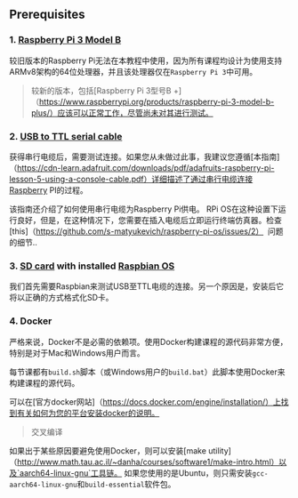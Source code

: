 ## Prerequisites

### 1. [Raspberry Pi 3 Model B](https://www.raspberrypi.org/products/raspberry-pi-3-model-b/)

较旧版本的Raspberry Pi无法在本教程中使用，因为所有课程均设计为使用支持ARMv8架构的64位处理器，并且该处理器仅在`Raspberry Pi 3`中可用。

> 较新的版本，包括[Raspberry Pi 3型号B +]（https://www.raspberrypi.org/products/raspberry-pi-3-model-b-plus/）应该可以正常工作，尽管尚未对其进行测试。

### 2. [USB to TTL serial cable](https://www.amazon.com/s/ref=nb_sb_noss_2?url=search-alias%3Daps&field-keywords=usb+to+ttl+serial+cable&rh=i%3Aaps%2Ck%3Ausb+to+ttl+serial+cable) 

获得串行电缆后，需要测试连接。如果您从未做过此事，我建议您遵循[本指南]（https://cdn-learn.adafruit.com/downloads/pdf/adafruits-raspberry-pi-lesson-5-using-a-console-cable.pdf）详细描述了通过串行电缆连接Raspberry PI的过程。

该指南还介绍了如何使用串行电缆为Raspberry Pi供电。 RPi OS在这种设置下运行良好，但是，在这种情况下，您需要在插入电缆后立即运行终端仿真器。检查[this]（https://github.com/s-matyukevich/raspberry-pi-os/issues/2）
 问题的细节..

### 3. [SD card](https://www.raspberrypi.org/documentation/installation/sd-cards.md) with installed [Raspbian OS](https://www.raspberrypi.org/downloads/raspbian/)

我们首先需要Raspbian来测试USB至TTL电缆的连接。另一个原因是，安装后它将以正确的方式格式化SD卡。

### 4. Docker

严格来说，Docker不是必需的依赖项。使用Docker构建课程的源代码非常方便，特别是对于Mac和Windows用户而言。

每节课都有`build.sh`脚本（或Windows用户的`build.bat`）此脚本使用Docker来构建课程的源代码。

可以在[官方docker网站]（https://docs.docker.com/engine/installation/）上找到有关如何为您的平台安装docker的说明。

>  交叉编译

如果出于某些原因要避免使用Docker，则可以安装[make utility]（http://www.math.tau.ac.il/~danha/courses/software1/make-intro.html）以及`aarch64-linux-gnu`工具链。
如果您使用的是Ubuntu，则只需安装`gcc-aarch64-linux-gnu`和`build-essential`软件包。

